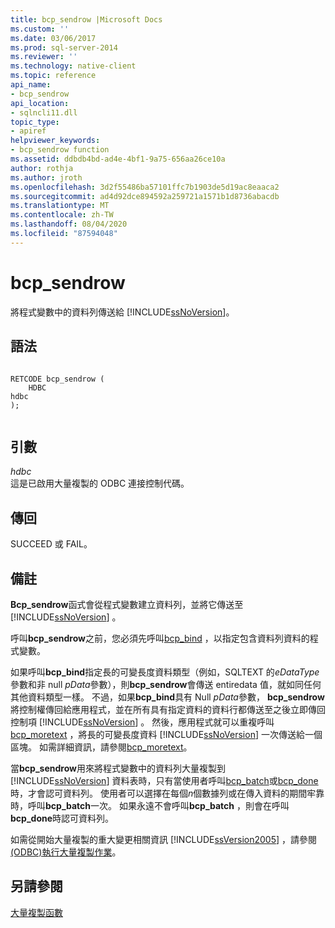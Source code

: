 ```yaml
---
title: bcp_sendrow |Microsoft Docs
ms.custom: ''
ms.date: 03/06/2017
ms.prod: sql-server-2014
ms.reviewer: ''
ms.technology: native-client
ms.topic: reference
api_name:
- bcp_sendrow
api_location:
- sqlncli11.dll
topic_type:
- apiref
helpviewer_keywords:
- bcp_sendrow function
ms.assetid: ddbdb4bd-ad4e-4bf1-9a75-656aa26ce10a
author: rothja
ms.author: jroth
ms.openlocfilehash: 3d2f55486ba57101ffc7b1903de5d19ac8eaaca2
ms.sourcegitcommit: ad4d92dce894592a259721a1571b1d8736abacdb
ms.translationtype: MT
ms.contentlocale: zh-TW
ms.lasthandoff: 08/04/2020
ms.locfileid: "87594048"
---
```

# <a name="bcp_sendrow"></a>bcp_sendrow
  將程式變數中的資料列傳送給 [!INCLUDE[ssNoVersion](../../includes/ssnoversion-md.md)]。  
  
## <a name="syntax"></a>語法  
  
```  
  
RETCODE bcp_sendrow (  
    HDBC   
hdbc  
);  
  
```  
  
## <a name="arguments"></a>引數  
 *hdbc*  
 這是已啟用大量複製的 ODBC 連接控制代碼。  
  
## <a name="returns"></a>傳回  
 SUCCEED 或 FAIL。  
  
## <a name="remarks"></a>備註  
 **Bcp_sendrow**函式會從程式變數建立資料列，並將它傳送至 [!INCLUDE[ssNoVersion](../../includes/ssnoversion-md.md)] 。  
  
 呼叫**bcp_sendrow**之前，您必須先呼叫[bcp_bind](bcp-bind.md) ，以指定包含資料列資料的程式變數。  
  
 如果呼叫**bcp_bind**指定長的可變長度資料類型（例如，SQLTEXT 的*eDataType*參數和非 null *pData*參數），則**bcp_sendrow**會傳送 entiredata 值，就如同任何其他資料類型一樣。 不過，如果**bcp_bind**具有 Null *pData*參數， **bcp_sendrow**將控制權傳回給應用程式，並在所有具有指定資料的資料行都傳送至之後立即傳回控制項 [!INCLUDE[ssNoVersion](../../includes/ssnoversion-md.md)] 。 然後，應用程式就可以重複呼叫[bcp_moretext](bcp-moretext.md) ，將長的可變長度資料 [!INCLUDE[ssNoVersion](../../includes/ssnoversion-md.md)] 一次傳送給一個區塊。 如需詳細資訊，請參閱[bcp_moretext](bcp-moretext.md)。  
  
 當**bcp_sendrow**用來將程式變數中的資料列大量複製到 [!INCLUDE[ssNoVersion](../../includes/ssnoversion-md.md)] 資料表時，只有當使用者呼叫[bcp_batch](bcp-batch.md)或[bcp_done](bcp-done.md)時，才會認可資料列。 使用者可以選擇在每個*n*個數據列或在傳入資料的期間牢靠時，呼叫**bcp_batch**一次。 如果永遠不會呼叫**bcp_batch** ，則會在呼叫**bcp_done**時認可資料列。  
  
 如需從開始大量複製的重大變更相關資訊 [!INCLUDE[ssVersion2005](../../includes/ssversion2005-md.md)] ，請參閱[&#40;ODBC&#41;執行大量複製作業](../native-client-odbc-bulk-copy-operations/performing-bulk-copy-operations-odbc.md)。  
  
## <a name="see-also"></a>另請參閱  
 [大量複製函數](sql-server-driver-extensions-bulk-copy-functions.md)  
  
  
